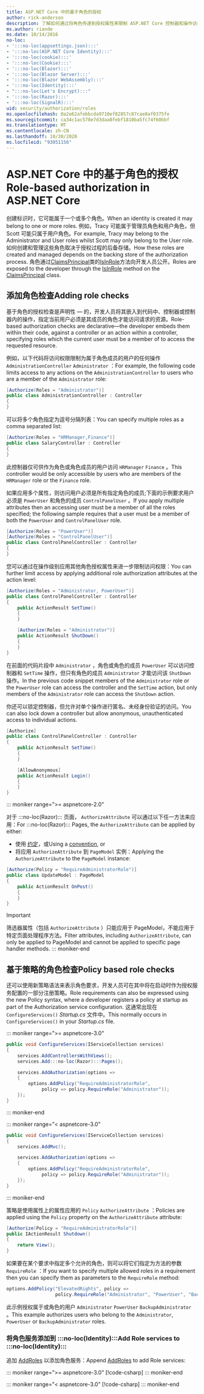 ```yaml
---
title: ASP.NET Core 中的基于角色的授权
author: rick-anderson
description: 了解如何通过将角色传递到授权属性来限制 ASP.NET Core 控制器和操作访问。
ms.author: riande
ms.date: 10/14/2016
no-loc:
- ':::no-loc(appsettings.json):::'
- ':::no-loc(ASP.NET Core Identity):::'
- ':::no-loc(cookie):::'
- ':::no-loc(Cookie):::'
- ':::no-loc(Blazor):::'
- ':::no-loc(Blazor Server):::'
- ':::no-loc(Blazor WebAssembly):::'
- ':::no-loc(Identity):::'
- ":::no-loc(Let's Encrypt):::"
- ':::no-loc(Razor):::'
- ':::no-loc(SignalR):::'
uid: security/authorization/roles
ms.openlocfilehash: 0a2e62afebbcda9710ef82857c87cae8af0375fe
ms.sourcegitcommit: ca34c1ac578e7d3daa0febf1810ba5fc74f60bbf
ms.translationtype: MT
ms.contentlocale: zh-CN
ms.lasthandoff: 10/30/2020
ms.locfileid: "93051156"
---
```

# <a name="role-based-authorization-in-aspnet-core"></a><span data-ttu-id="f4105-103">ASP.NET Core 中的基于角色的授权</span><span class="sxs-lookup"><span data-stu-id="f4105-103">Role-based authorization in ASP.NET Core</span></span>

<a name="security-authorization-role-based"></a>

<span data-ttu-id="f4105-104">创建标识时，它可能属于一个或多个角色。</span><span class="sxs-lookup"><span data-stu-id="f4105-104">When an identity is created it may belong to one or more roles.</span></span> <span data-ttu-id="f4105-105">例如，Tracy 可能属于管理员角色和用户角色，但 Scott 可能只属于用户角色。</span><span class="sxs-lookup"><span data-stu-id="f4105-105">For example, Tracy may belong to the Administrator and User roles whilst Scott may only belong to the User role.</span></span> <span data-ttu-id="f4105-106">如何创建和管理这些角色取决于授权过程的后备存储。</span><span class="sxs-lookup"><span data-stu-id="f4105-106">How these roles are created and managed depends on the backing store of the authorization process.</span></span> <span data-ttu-id="f4105-107">角色通过[ClaimsPrincipal](/dotnet/api/system.security.claims.claimsprincipal)类的[IsInRole](/dotnet/api/system.security.principal.genericprincipal.isinrole)方法向开发人员公开。</span><span class="sxs-lookup"><span data-stu-id="f4105-107">Roles are exposed to the developer through the [IsInRole](/dotnet/api/system.security.principal.genericprincipal.isinrole) method on the [ClaimsPrincipal](/dotnet/api/system.security.claims.claimsprincipal) class.</span></span>

## <a name="adding-role-checks"></a><span data-ttu-id="f4105-108">添加角色检查</span><span class="sxs-lookup"><span data-stu-id="f4105-108">Adding role checks</span></span>

<span data-ttu-id="f4105-109">基于角色的授权检查是声明性 &mdash; 的，开发人员将其嵌入到代码中、控制器或控制器内的操作，指定当前用户必须是其成员的角色才能访问请求的资源。</span><span class="sxs-lookup"><span data-stu-id="f4105-109">Role-based authorization checks are declarative&mdash;the developer embeds them within their code, against a controller or an action within a controller, specifying roles which the current user must be a member of to access the requested resource.</span></span>

<span data-ttu-id="f4105-110">例如，以下代码将访问权限限制为属于角色成员的用户的任何操作 `AdministrationController` `Administrator` ：</span><span class="sxs-lookup"><span data-stu-id="f4105-110">For example, the following code limits access to any actions on the `AdministrationController` to users who are a member of the `Administrator` role:</span></span>

```csharp
[Authorize(Roles = "Administrator")]
public class AdministrationController : Controller
{
}
```

<span data-ttu-id="f4105-111">可以将多个角色指定为逗号分隔列表：</span><span class="sxs-lookup"><span data-stu-id="f4105-111">You can specify multiple roles as a comma separated list:</span></span>

```csharp
[Authorize(Roles = "HRManager,Finance")]
public class SalaryController : Controller
{
}
```

<span data-ttu-id="f4105-112">此控制器仅可供作为角色或角色成员的用户访问 `HRManager` `Finance` 。</span><span class="sxs-lookup"><span data-stu-id="f4105-112">This controller would be only accessible by users who are members of the `HRManager` role or the `Finance` role.</span></span>

<span data-ttu-id="f4105-113">如果应用多个属性，则访问用户必须是所有指定角色的成员;下面的示例要求用户必须是 `PowerUser` 和角色的成员 `ControlPanelUser` 。</span><span class="sxs-lookup"><span data-stu-id="f4105-113">If you apply multiple attributes then an accessing user must be a member of all the roles specified; the following sample requires that a user must be a member of both the `PowerUser` and `ControlPanelUser` role.</span></span>

```csharp
[Authorize(Roles = "PowerUser")]
[Authorize(Roles = "ControlPanelUser")]
public class ControlPanelController : Controller
{
}
```

<span data-ttu-id="f4105-114">您可以通过在操作级别应用其他角色授权属性来进一步限制访问权限：</span><span class="sxs-lookup"><span data-stu-id="f4105-114">You can further limit access by applying additional role authorization attributes at the action level:</span></span>

```csharp
[Authorize(Roles = "Administrator, PowerUser")]
public class ControlPanelController : Controller
{
    public ActionResult SetTime()
    {
    }

    [Authorize(Roles = "Administrator")]
    public ActionResult ShutDown()
    {
    }
}
```

<span data-ttu-id="f4105-115">在前面的代码片段中 `Administrator` ，角色或角色的成员 `PowerUser` 可以访问控制器和 `SetTime` 操作，但只有角色的成员 `Administrator` 才能访问该 `ShutDown` 操作。</span><span class="sxs-lookup"><span data-stu-id="f4105-115">In the previous code snippet members of the `Administrator` role or the `PowerUser` role can access the controller and the `SetTime` action, but only members of the `Administrator` role can access the `ShutDown` action.</span></span>

<span data-ttu-id="f4105-116">你还可以锁定控制器，但允许对单个操作进行匿名、未经身份验证的访问。</span><span class="sxs-lookup"><span data-stu-id="f4105-116">You can also lock down a controller but allow anonymous, unauthenticated access to individual actions.</span></span>

```csharp
[Authorize]
public class ControlPanelController : Controller
{
    public ActionResult SetTime()
    {
    }

    [AllowAnonymous]
    public ActionResult Login()
    {
    }
}
```

::: moniker range=">= aspnetcore-2.0"

<span data-ttu-id="f4105-117">对于 :::no-loc(Razor)::: 页面， `AuthorizeAttribute` 可以通过以下任一方法来应用：</span><span class="sxs-lookup"><span data-stu-id="f4105-117">For :::no-loc(Razor)::: Pages, the `AuthorizeAttribute` can be applied by either:</span></span>

* <span data-ttu-id="f4105-118">使用 [约定](xref:razor-pages/razor-pages-conventions#page-model-action-conventions)，或</span><span class="sxs-lookup"><span data-stu-id="f4105-118">Using a [convention](xref:razor-pages/razor-pages-conventions#page-model-action-conventions), or</span></span>
* <span data-ttu-id="f4105-119">将应用 `AuthorizeAttribute` 到 `PageModel` 实例：</span><span class="sxs-lookup"><span data-stu-id="f4105-119">Applying the `AuthorizeAttribute` to the `PageModel` instance:</span></span>

```csharp
[Authorize(Policy = "RequireAdministratorRole")]
public class UpdateModel : PageModel
{
    public ActionResult OnPost()
    {
    }
}
```

> [!IMPORTANT]
> <span data-ttu-id="f4105-120">筛选器属性（包括 `AuthorizeAttribute` ）只能应用于 PageModel，不能应用于特定页面处理程序方法。</span><span class="sxs-lookup"><span data-stu-id="f4105-120">Filter attributes, including `AuthorizeAttribute`, can only be applied to PageModel and cannot be applied to specific page handler methods.</span></span>
::: moniker-end

<a name="security-authorization-role-policy"></a>

## <a name="policy-based-role-checks"></a><span data-ttu-id="f4105-121">基于策略的角色检查</span><span class="sxs-lookup"><span data-stu-id="f4105-121">Policy based role checks</span></span>

<span data-ttu-id="f4105-122">还可以使用新策略语法来表示角色要求，开发人员可在其中将在启动时作为授权服务配置的一部分注册策略。</span><span class="sxs-lookup"><span data-stu-id="f4105-122">Role requirements can also be expressed using the new Policy syntax, where a developer registers a policy at startup as part of the Authorization service configuration.</span></span> <span data-ttu-id="f4105-123">这通常出现在 `ConfigureServices()` *Startup.cs* 文件中。</span><span class="sxs-lookup"><span data-stu-id="f4105-123">This normally occurs in `ConfigureServices()` in your *Startup.cs* file.</span></span>

::: moniker range=">= aspnetcore-3.0"
```csharp
public void ConfigureServices(IServiceCollection services)
{
    services.AddControllersWithViews();
    services.Add:::no-loc(Razor):::Pages();

    services.AddAuthorization(options =>
    {
        options.AddPolicy("RequireAdministratorRole",
             policy => policy.RequireRole("Administrator"));
    });
}
```
::: moniker-end

::: moniker range="< aspnetcore-3.0"
```csharp
public void ConfigureServices(IServiceCollection services)
{
    services.AddMvc();

    services.AddAuthorization(options =>
    {
        options.AddPolicy("RequireAdministratorRole",
             policy => policy.RequireRole("Administrator"));
    });
}
```
::: moniker-end

<span data-ttu-id="f4105-124">策略是使用属性上的属性应用的 `Policy` `AuthorizeAttribute` ：</span><span class="sxs-lookup"><span data-stu-id="f4105-124">Policies are applied using the `Policy` property on the `AuthorizeAttribute` attribute:</span></span>

```csharp
[Authorize(Policy = "RequireAdministratorRole")]
public IActionResult Shutdown()
{
    return View();
}
```

<span data-ttu-id="f4105-125">如果要在某个要求中指定多个允许的角色，则可以将它们指定为方法的参数 `RequireRole` ：</span><span class="sxs-lookup"><span data-stu-id="f4105-125">If you want to specify multiple allowed roles in a requirement then you can specify them as parameters to the `RequireRole` method:</span></span>

```csharp
options.AddPolicy("ElevatedRights", policy =>
                  policy.RequireRole("Administrator", "PowerUser", "BackupAdministrator"));
```

<span data-ttu-id="f4105-126">此示例授权属于或角色的用户 `Administrator` `PowerUser` `BackupAdministrator` 。</span><span class="sxs-lookup"><span data-stu-id="f4105-126">This example authorizes users who belong to the `Administrator`, `PowerUser` or `BackupAdministrator` roles.</span></span>

### <a name="add-role-services-to-no-locidentity"></a><span data-ttu-id="f4105-127">将角色服务添加到 :::no-loc(Identity):::</span><span class="sxs-lookup"><span data-stu-id="f4105-127">Add Role services to :::no-loc(Identity):::</span></span>

<span data-ttu-id="f4105-128">追加 [AddRoles](/dotnet/api/microsoft.aspnetcore.identity.identitybuilder.addroles#Microsoft_AspNetCore_:::no-loc(Identity):::_:::no-loc(Identity):::Builder_AddRoles__1) 以添加角色服务：</span><span class="sxs-lookup"><span data-stu-id="f4105-128">Append [AddRoles](/dotnet/api/microsoft.aspnetcore.identity.identitybuilder.addroles#Microsoft_AspNetCore_:::no-loc(Identity):::_:::no-loc(Identity):::Builder_AddRoles__1) to add Role services:</span></span>

::: moniker range=">= aspnetcore-3.0"
[!code-csharp[](roles/samples/3_0/Startup.cs?name=snippet&highlight=7)]
::: moniker-end

::: moniker range="< aspnetcore-3.0"
[!code-csharp[](roles/samples/2_2/Startup.cs?name=snippet&highlight=7)]
::: moniker-end

